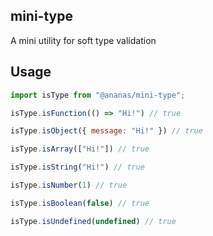 ## mini-type

A mini utility for soft type validation

## Usage

```js
import isType from "@ananas/mini-type";

isType.isFunction(() => "Hi!") // true

isType.isObject({ message: "Hi!" }) // true

isType.isArray(["Hi!"]) // true

isType.isString("Hi!") // true

isType.isNumber(1) // true

isType.isBoolean(false) // true

isType.isUndefined(undefined) // true
```
